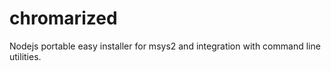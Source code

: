 # chromarized
Nodejs portable easy installer for msys2 and integration with command line utilities.
